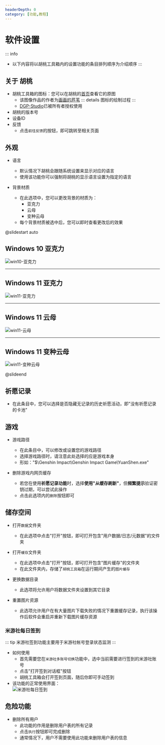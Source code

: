 ```yaml
---
headerDepth: 0
category: [功能,教程]
---
```


# 软件设置

::: info
- 以下内容将以胡桃工具箱内的设置功能的条目排列顺序为介绍顺序
:::

## 关于 胡桃
- 胡桃工具箱的图标：您可以在胡桃的[首页](/)查看它的原图
    - 该图像作品的作者为[画画的芦苇](https://space.bilibili.com/274422134)
      ::: details 图标的绘制过程
      <BiliBili bvid="BV1UL411d7Py" />
      :::
    - [DGP-Studio](https://github.com/DGP-Studio)已被所有者授权使用
- 胡桃的版本号
- 设备ID
- 反馈
    - 点击`前往反馈`的按钮，即可跳转至相关页面

## 外观
- 语言
  - 默认情况下胡桃会跟随系统设置来显示对应的语言
  - 使用该功能你可以强制将胡桃的显示语言设置为指定的语言

- 背景材质
    - 在此选项中，您可以更改背景的材质为：
        - 亚克力
        - 云母
        - 变种云母
    - 每个背景材质被选中后，您可以即时查看更改后的效果

@slidestart auto

## Windows 10 亚克力
![win10-亚克力](https://img.alicdn.com/imgextra/i1/1797064093/O1CN01B7nKOj1g6du9bj3Nw_!!1797064093.png)

---

## Windows 11 亚克力
![win11-亚克力](https://img.alicdn.com/imgextra/i1/1797064093/O1CN01MXJZE61g6dtvtITxC_!!1797064093.jpg)

---

## Windows 11 云母
![win11-云母](https://img.alicdn.com/imgextra/i4/1797064093/O1CN01aW0iV71g6du5WAz9w_!!1797064093.jpg)

---

## Windows 11 变种云母
![win11-变种云母](https://img.alicdn.com/imgextra/i3/1797064093/O1CN010BwmBI1g6du9bi7C0_!!1797064093.jpg)

@slideend

## 祈愿记录
- 在此条目中，您可以选择是否隐藏无记录的历史祈愿活动，即"没有祈愿记录的卡池"

## 游戏
- 游戏路径
    - 在此条目中，可以修改或设置您的游戏路径
    - 选择游戏路径时，请注意此处选择的应是游戏本身
    - 形如："$\Genshin Impact\Genshin Impact Game\YuanShen.exe"
       
- 删除游戏内网页缓存
    - 若您在使用**祈愿记录功能**时，选择**使用"从缓存刷新"**，但**频繁提示**验证密钥过期，可以尝试此操作
    - 点击此选项内的`删除`按钮即可

## 储存空间

- 打开`数据`文件夹  
    - 在此选项中点击"打开"按钮，即可打开包含"用户数据/日志/元数据"的文件夹
           
- 打开`缓存`文件夹  
    - 在此选项中点击"打开"按钮，即可打开包含"图片缓存"的文件夹
    - 在此文件夹内，存储了`胡桃工具箱`在运行期间产生的`图片缓存`

- 更换数据目录
  - 此选项将允许用户将数据文件夹设置到其它目录

- 重置图片资源
  - 此选项允许用户在有大量图片下载失败的情况下重置缓存记录，执行该操作后软件会重启并重新下载图片缓存资源
          
### 米游社每日签到

::: tip
米游社签到功能主要用于米游社帐号登录状态监测
:::

- 如何使用
    - 首先需要您在`米游社多账号切换`功能中，选中当前需要进行签到的米游社账号
    - 点击"打开签到对话框"按钮
    - 胡桃工具箱会打开签到页面，随后你即可手动签到
- 该功能的正常使用界面：   
   ![米游社每日签到](https://img.alicdn.com/imgextra/i4/1797064093/O1CN01WCLbxe1g6duCXB6tc_!!1797064093.png)
      
## 危险功能
- 删除所有用户
    - 此功能的作用是删除用户表的所有记录
    - 点击`执行`按钮即可完成删除
    - 通常情况下，用户不需要使用此功能来删除用户表的信息
          

